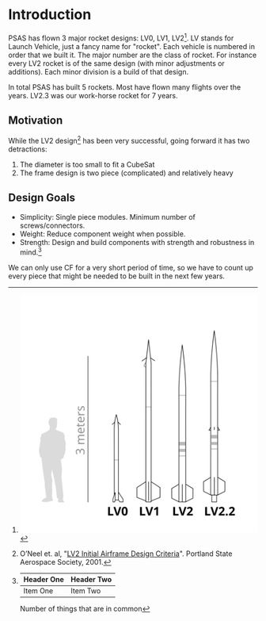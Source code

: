 
# Introduction

PSAS has flown 3 major rocket designs: LV0, LV1, LV2[^comparison]. LV stands for Launch Vehicle, just a fancy name for "rocket". Each vehicle is numbered in order that we built it. The major number are the class of rocket. For instance every LV2 rocket is of the same design (with minor adjustments or additions). Each minor division is a build of that design.

In total PSAS has built 5 rockets. Most have flown many flights over the years. LV2.3 was our work-horse rocket for 7 years.


[^comparison]: ![Size comparison of past rocket designs](images/lanch_vehicles.svg)



## Motivation

While the LV2 design[^lv2design] has been very successful, going forward it has two detractions:

 1. The diameter is too small to fit a CubeSat
 2. The frame design is two piece (complicated) and relatively heavy

[^lv2design]: O’Neel et. al, "[LV2 Initial Airframe Design Criteria](http://psas.pdx.edu/ProjectLV2/LV2_design_requirements.doc)". Portland State Aerospace Society, 2001.



## Design Goals

 - Simplicity: Single piece modules. Minimum number of screws/connectors.
 - Weight: Reduce component weight when possible.
 - Strength: Design and build components with strength and robustness in mind.[^table]

We can only use CF for a very short period of time, so we have to count up every piece that might be needed to be built in the next few years.

[^table]:

    Header One     | Header Two
    :------------- | :-------------
    Item One       | Item Two

    Number of things that are in common
